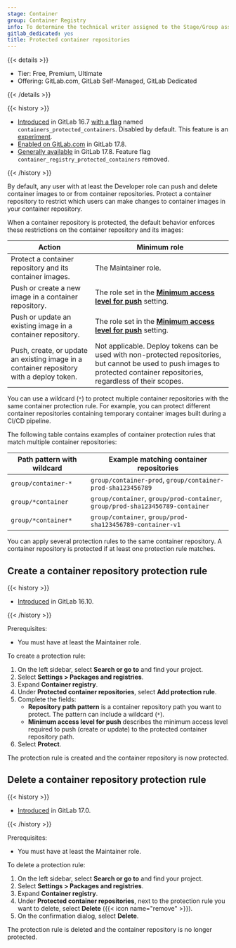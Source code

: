 ```yaml
---
stage: Container
group: Container Registry
info: To determine the technical writer assigned to the Stage/Group associated with this page, see https://handbook.gitlab.com/handbook/product/ux/technical-writing/#assignments
gitlab_dedicated: yes
title: Protected container repositories
---
```


{{< details >}}

- Tier: Free, Premium, Ultimate
- Offering: GitLab.com, GitLab Self-Managed, GitLab Dedicated

{{< /details >}}

{{< history >}}

- [Introduced](https://gitlab.com/gitlab-org/gitlab/-/issues/463669) in GitLab 16.7 [with a flag](../../../administration/feature_flags.md) named `containers_protected_containers`. Disabled by default. This feature is an [experiment](../../../policy/development_stages_support.md).
- [Enabled on GitLab.com](https://gitlab.com/gitlab-org/gitlab/-/issues/429074) in GitLab 17.8.
- [Generally available](https://gitlab.com/gitlab-org/gitlab/-/issues/480385) in GitLab 17.8. Feature flag `container_registry_protected_containers` removed.

{{< /history >}}

By default, any user with at least the Developer role can push and delete
container images to or from container repositories. Protect a container repository to restrict
which users can make changes to container images in your container repository.

When a container repository is protected, the default behavior enforces these restrictions on the container repository and its images:

| Action                                                                                   | Minimum role         |
|------------------------------------------------------------------------------------------|----------------------|
| Protect a container repository and its container images.                                 | The Maintainer role. |
| Push or create a new image in a container repository.                                    | The role set in the [**Minimum access level for push**](#create-a-container-repository-protection-rule) setting. |
| Push or update an existing image in a container repository.                              | The role set in the [**Minimum access level for push**](#create-a-container-repository-protection-rule) setting. |
| Push, create, or update an existing image in a container repository with a deploy token. | Not applicable. Deploy tokens can be used with non-protected repositories, but cannot be used to push images to protected container repositories, regardless of their scopes. |

You can use a wildcard (`*`) to protect multiple container repositories with the same container protection rule.
For example, you can protect different container repositories containing temporary container images built during a CI/CD pipeline.

The following table contains examples of container protection rules that match multiple container repositories:

| Path pattern with wildcard | Example matching container repositories |
|----------------------------|-----------------------------------------|
| `group/container-*`        | `group/container-prod`, `group/container-prod-sha123456789` |
| `group/*container`         | `group/container`, `group/prod-container`, `group/prod-sha123456789-container` |
| `group/*container*`        | `group/container`, `group/prod-sha123456789-container-v1` |

You can apply several protection rules to the same container repository.
A container repository is protected if at least one protection rule matches.

## Create a container repository protection rule

{{< history >}}

- [Introduced](https://gitlab.com/gitlab-org/gitlab/-/merge_requests/146523) in GitLab 16.10.

{{< /history >}}

Prerequisites:

- You must have at least the Maintainer role.

To create a protection rule:

1. On the left sidebar, select **Search or go to** and find your project.
1. Select **Settings > Packages and registries**.
1. Expand **Container registry**.
1. Under **Protected container repositories**, select **Add protection rule**.
1. Complete the fields:
   - **Repository path pattern** is a container repository path you want to protect.
     The pattern can include a wildcard (`*`).
   - **Minimum access level for push** describes the minimum access level required
     to push (create or update) to the protected container repository path.
1. Select **Protect**.

The protection rule is created and the container repository is now protected.

## Delete a container repository protection rule

{{< history >}}

- [Introduced](https://gitlab.com/gitlab-org/gitlab/-/merge_requests/146622) in GitLab 17.0.

{{< /history >}}

Prerequisites:

- You must have at least the Maintainer role.

To delete a protection rule:

1. On the left sidebar, select **Search or go to** and find your project.
1. Select **Settings > Packages and registries**.
1. Expand **Container registry**.
1. Under **Protected container repositories**, next to the protection rule you want to delete, select **Delete** ({{< icon name="remove" >}}).
1. On the confirmation dialog, select **Delete**.

The protection rule is deleted and the container repository is no longer protected.
